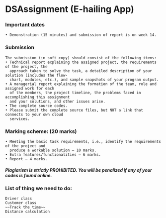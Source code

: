 # DSAssignment (E-hailing App)

### Important dates
```
• Demonstration (15 minutes) and submission of report is on week 14.
```

### Submission
```
The submission (in soft copy) should consist of the following items:
• Technical report explaining the assigned project, the requirements of the project, the
  approach taken to solve the task, a detailed description of your solution (includes the flow-
  chart, modules, etc.), and sample snapshots of your program output.
• A managerial report explaining the formation of the team, role and assigned work for each
  of the members, the project timeline, the problems faced in accomplishing this assignment
  and your solutions, and other issues arise.
• The complete source codes.
• Please submit the complete source files, but NOT a link that connects to your own cloud
  services.
```
  
### Marking scheme: (20 marks)
```
• Meeting the basic task requirements, i.e., identify the requirements of the project and
  produce a workable solution – 10 marks.
• Extra features/functionalities – 6 marks.
• Report – 4 marks.
```

##### Plagiarism is strictly PROHIBITED. You will be penalized if any of your codes is found online.

### List of thing we need to do:
```
Driver class
Customer class
~~Track the time~~
Distance calculation
```

